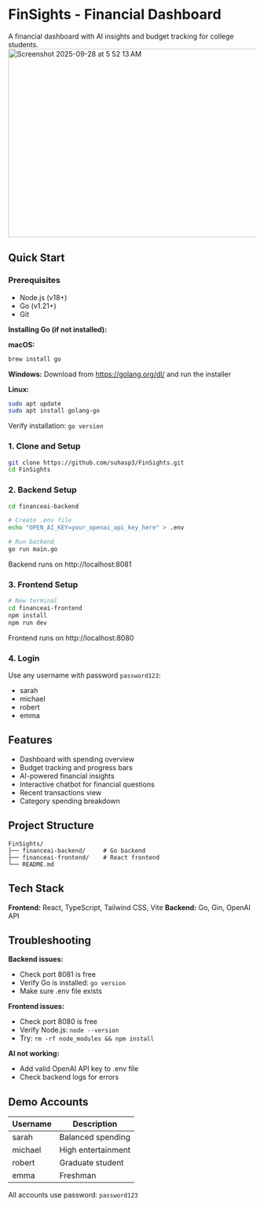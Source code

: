 # FinSights - Financial Dashboard

A financial dashboard with AI insights and budget tracking for college students.
<img width="735" height="384" alt="Screenshot 2025-09-28 at 5 52 13 AM" src="https://github.com/user-attachments/assets/80abb490-3b52-4cbf-a7f2-cbd710b72562" />

## Quick Start

### Prerequisites

- Node.js (v18+)
- Go (v1.21+)
- Git

**Installing Go (if not installed):**

**macOS:**

```bash
brew install go
```

**Windows:**
Download from https://golang.org/dl/ and run the installer

**Linux:**

```bash
sudo apt update
sudo apt install golang-go
```

Verify installation: `go version`

### 1. Clone and Setup

```bash
git clone https://github.com/suhasp3/FinSights.git
cd FinSights
```

### 2. Backend Setup

```bash
cd financeai-backend

# Create .env file
echo "OPEN_AI_KEY=your_openai_api_key_here" > .env

# Run backend
go run main.go
```

Backend runs on http://localhost:8081

### 3. Frontend Setup

```bash
# New terminal
cd financeai-frontend
npm install
npm run dev
```

Frontend runs on http://localhost:8080

### 4. Login

Use any username with password `password123`:

- sarah
- michael
- robert
- emma

## Features

- Dashboard with spending overview
- Budget tracking and progress bars
- AI-powered financial insights
- Interactive chatbot for financial questions
- Recent transactions view
- Category spending breakdown

## Project Structure

```
FinSights/
├── financeai-backend/     # Go backend
├── financeai-frontend/    # React frontend
└── README.md
```

## Tech Stack

**Frontend:** React, TypeScript, Tailwind CSS, Vite
**Backend:** Go, Gin, OpenAI API

## Troubleshooting

**Backend issues:**

- Check port 8081 is free
- Verify Go is installed: `go version`
- Make sure .env file exists

**Frontend issues:**

- Check port 8080 is free
- Verify Node.js: `node --version`
- Try: `rm -rf node_modules && npm install`

**AI not working:**

- Add valid OpenAI API key to .env file
- Check backend logs for errors

## Demo Accounts

| Username | Description        |
| -------- | ------------------ |
| sarah    | Balanced spending  |
| michael  | High entertainment |
| robert   | Graduate student   |
| emma     | Freshman           |

All accounts use password: `password123`
